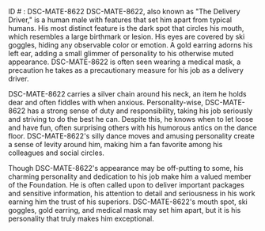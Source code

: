 ID # : DSC-MATE-8622
DSC-MATE-8622, also known as "The Delivery Driver," is a human male with features that set him apart from typical humans. His most distinct feature is the dark spot that circles his mouth, which resembles a large birthmark or lesion. His eyes are covered by ski goggles, hiding any observable color or emotion. A gold earring adorns his left ear, adding a small glimmer of personality to his otherwise muted appearance. DSC-MATE-8622 is often seen wearing a medical mask, a precaution he takes as a precautionary measure for his job as a delivery driver.

DSC-MATE-8622 carries a silver chain around his neck, an item he holds dear and often fiddles with when anxious. Personality-wise, DSC-MATE-8622 has a strong sense of duty and responsibility, taking his job seriously and striving to do the best he can. Despite this, he knows when to let loose and have fun, often surprising others with his humorous antics on the dance floor. DSC-MATE-8622's silly dance moves and amusing personality create a sense of levity around him, making him a fan favorite among his colleagues and social circles.

Though DSC-MATE-8622's appearance may be off-putting to some, his charming personality and dedication to his job make him a valued member of the Foundation. He is often called upon to deliver important packages and sensitive information, his attention to detail and seriousness in his work earning him the trust of his superiors. DSC-MATE-8622's mouth spot, ski goggles, gold earring, and medical mask may set him apart, but it is his personality that truly makes him exceptional.